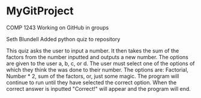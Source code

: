 # MyGitProject
COMP 1243 Working on GitHub in groups

Seth Blundell
Added python quiz to repository 

This quiz asks the user to input a number.
It then takes the sum of the factors from the number inputted and outputs a new number.
The options are given to the user a, b, c, or d.
The user must select one of the options of which they think the was done to their number.
The options are: Factorial, Number * 2, sum of the factors, or, just some magic.
The program will continue to run until they have selected the correct option.
When the correct answer is inputted "Correct!" will appear and the program will end.
